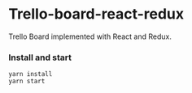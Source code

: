 # Trello-board-react-redux
Trello Board implemented with React and Redux.

### Install and start
```
yarn install
yarn start
```